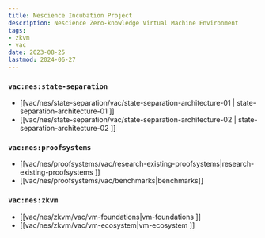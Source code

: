 ```yaml
---
title: Nescience Incubation Project
description: Nescience Zero-knowledge Virtual Machine Environment
tags:
- zkvm
- vac
date: 2023-08-25
lastmod: 2024-06-27
---
```


### `vac:nes:state-separation`

* [[vac/nes/state-separation/vac/state-separation-architecture-01 | state-separation-architecture-01 ]]
* [[vac/nes/state-separation/vac/state-separation-architecture-02 | state-separation-architecture-02 ]]

### `vac:nes:proofsystems`

* [[vac/nes/proofsystems/vac/research-existing-proofsystems|research-existing-proofsystems ]]
* [[vac/nes/proofsystems/vac/benchmarks|benchmarks]]

### `vac:nes:zkvm`
* [[vac/nes/zkvm/vac/vm-foundations|vm-foundations ]]
* [[vac/nes/zkvm/vac/vm-ecosystem|vm-ecosystem ]]




